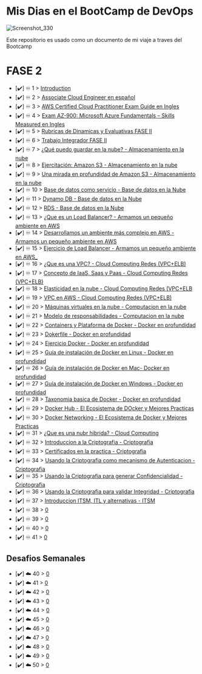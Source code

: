 # Mis Dias en el BootCamp de DevOps

<p align="center">

 ![Screenshot_330](https://user-images.githubusercontent.com/105083569/167223748-bc800af0-3529-4b80-8418-8ad53aec03c3.png)


Este repositorio es usado como un documento de mi viaje a traves del Bootcamp 
 
  
# FASE 2

- [✔️] ♾️ 1 > [Introduction](Days/day01.md)
- [✔️] ♾️ 2 > [Associate Cloud Engineer en español](Days/day02.md)
- [✔️] ♾️ 3 > [AWS Certified Cloud Practitioner Exam Guide en Ingles ](Days/day03.md)
- [✔️] ♾️ 4 > [Exam AZ-900: Microsoft Azure Fundamentals – Skills Measured en Ingles](Days/day04.md)
- [✔️] ♾️ 5 > [Rubricas de Dinamicas y Evaluativas FASE II ](Days/day05.md)
- [✔️] ♾️ 6 > [Trabajo Integrador FASE II  ](Days/day06.md)
- [✔️] ♾️ 7 > [¿Qué puedo guardar en la nube? - Almacenamiento en la nube](Days/day07.md)
- [✔️] ♾️ 8 > [Ejercitación: Amazon S3 - Almacenamiento en la nube](Days/day08.md)
- [✔️] ♾️ 9 > [Una mirada en profundidad de Amazon S3 - Almacenamiento en la nube](Days/day09.md)
- [✔️] ♾️ 10 > [Base de datos como servicio - Base de datos en la Nube](Days/day10.md)
- [✔️] ♾️ 11 > [Dynamo DB - Base de datos en la Nube](Days/day11.md)
- [✔️] ♾️ 12 > [RDS - Base de datos en la Nube](Days/day12.md)
- [✔️] ♾️ 13 > [¿Que es un Load Balancer? - Armamos un pequeño ambiente en AWS](Days/day13.md)
- [✔️] ♾️ 14 > [Desarrollamos un ambiente más complejo en AWS - Armamos un pequeño ambiente en AWS](Days/day14.md)
- [✔️] ♾️ 15 > [Ejercicio de Load Balancer  - Armamos un pequeño ambiente en AWS_](Days/day15.md)
- [✔️] ♾️ 16 > [¿Que es una VPC?    -  Cloud Computing Redes (VPC+ELB)](Days/day16.md)
- [✔️] ♾️ 17 > [Concepto de IaaS, Saas y Paas   - Cloud Computing Redes (VPC+ELB)](Days/day17.md)
- [✔️] ♾️ 18 > [Elasticidad en la nube    -   Cloud Computing Redes (VPC+ELB](Days/day18.md)
- [✔️] ♾️ 19 > [VPC en AWS    -  Cloud Computing Redes (VPC+ELB)](Days/day19.md)
- [✔️] ♾️ 20 > [Máquinas virtuales en la nube - Computacion en la nube](Days/day20.md)
- [✔️] ♾️ 21 > [Modelo de responsabilidades - Computacion en la nube](Days/day21.md)
- [✔️] ♾️ 22 > [Containers y Plataforma de Docker -  Docker en profundidad](Days/day22.md)
- [✔️] ♾️ 23 > [Dokerfile -  Docker en profundidad](Days/day23.md)
- [✔️] ♾️ 24 > [Ejercicio Docker -  Docker en profundidad](Days/day24.md)
- [✔️] ♾️ 25 > [Guía de instalación de Docker en Linux -  Docker en profundidad](Days/day25.md)
- [✔️] ♾️ 26 > [Guía de instalación de Docker en Mac-  Docker en profundidad](Days/day26.md)
- [✔️] ♾️ 27 > [Guía de instalación de Docker en Windows -  Docker en profundidad](Days/day27.md)
- [✔️] ♾️ 28 > [Taxonomia basica de Docker -  Docker en profundidad](Days/day28.md)
- [✔️] ♾️ 29 > [Docker Hub   -  El Ecosistema de DOcker y Mejores Practicas](Days/day29.md)
- [✔️] ♾️ 30 > [Docker Networking   -  El Ecosistema de Docker y Mejores Practicas](Days/day30.md)
- [✔️] ♾️ 31 > [¿Que es una nubr hibrida?   -  Cloud Computing ](Days/day31.md)
- [✔️] ♾️ 32 > [Introduccion a la Criptografia -  Criptografia](Days/day32.md)
- [✔️] ♾️ 33 > [Certificados en la practica - Criptografia](Days/day33.md)
- [✔️] ♾️ 34 > [Usando la Criptografia como mecanismo de Autenticacion - Criptografia](Days/day34.md)
- [✔️] ♾️ 35 > [Usando la Criptografia para generar Confidencialidad  - Criptografia](Days/day35.md)
- [✔️] ♾️ 36 > [Usando la Criptografia para validar Integridad - Criptografia ](Days/day36.md)
- [✔️] ♾️ 37 > [Introduccion ITSM, ITL y alternativas  - ITSM ](Days/day37.md)
- [✔️] ♾️ 38 > [0](Days/day38.md)
- [✔️] ♾️ 39 > [0](Days/day39.md)
- [✔️] ♾️ 40 > [0](Days/day40.md)
- [✔️] ♾️ 41 > [0](Days/day41.md)

 ## Desafios Semanales
 
- [✔️] ☁️ 40 > [0](Days/day40.md)
- [✔️] ☁️ 41 > [0](Days/day41.md)
- [✔️] ☁️ 42 > [0](Days/day42.md)
- [✔️] ☁️ 43 > [0](Days/day43.md)
- [✔️] ☁️ 44 > [0](Days/day44.md)
- [✔️] ☁️ 45 > [0](Days/day45.md)
- [✔️] ☁️ 46 > [0](Days/day46.md)
- [✔️] ☁️ 47 > [0](Days/day47.md)
- [✔️] ☁️ 48 > [0](Days/day48.md)
- [✔️] ☁️ 49 > [0](Days/day49.md)
- [✔️] ☁️ 50 > [0](Days/day50.md)






